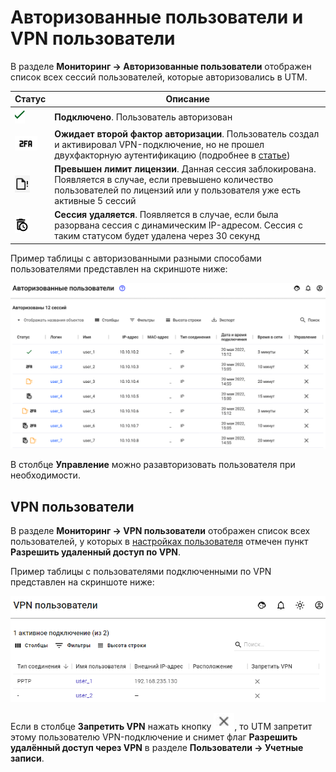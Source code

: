 # Авторизованные пользователи и VPN пользователи

В разделе **Мониторинг -> Авторизованные пользователи** отображен список всех сессий пользователей, которые авторизовались в UTM.

| Статус                                          | Описание                                                                                                                                                                         |
| ----------------------------------------------- | -------------------------------------------------------------------------------------------------------------------------------------------------------------------------------- |
| ![](../../.gitbook/assets/icon-autho-user.png)  | **Подключено**. Пользователь авторизован                                                                                                                                         |
| ![](../../.gitbook/assets/icon-autho-user1.png) | **Ожидает второй фактор авторизации**. Пользователь создал и активировал VPN-подключение, но не прошел двухфакторную аутентификацию (подробнее в [статье](broken-reference))     |
| ![](../../.gitbook/assets/icon-autho-user2.png) | **Превышен лимит лицензии**. Данная сессия заблокирована. Появляется в случае, если превышено количество пользователей по лицензий или у пользователя уже есть активные 5 сессий |
| ![](../../.gitbook/assets/icon-autho-user3.png) | **Сессия удаляется**. Появляется в случае, если была разорвана сессия с динамическим IP-адресом. Сессия с таким статусом будет удалена через 30 секунд                           |

Пример таблицы с авторизованными разными способами пользователями представлен на скриншоте ниже:

![](../../.gitbook/assets/autho-user.png)

В столбце **Управление** можно разавторизовать пользователя при необходимости.

## VPN пользователи

В разделе **Мониторинг -> VPN пользователи** отображен список всех пользователей, у которых в [настройках пользователя](../users/user-tree/customization-of-users.md#kategoriya-osnovnoe) отмечен пункт **Разрешить удаленный доступ по VPN**.

Пример таблицы с пользователями подключенными по VPN представлен на скриншоте ниже:

![](../../.gitbook/assets/vpn-auth.png)

Если в столбце **Запретить VPN** нажать кнопку ![](../../.gitbook/assets/vpn-auth1.png), то UTM запретит этому пользователю VPN-подключение и снимет флаг **Разрешить удалённый доступ через VPN** в разделе **Пользователи -> Учетные записи**.
